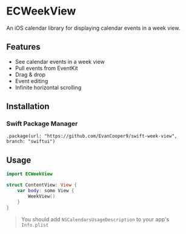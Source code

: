 # ECWeekView

An iOS calendar library for displaying calendar events in a week view.

## Features
- See calendar events in a week view
- Pull events from EventKit
- Drag & drop
- Event editing
- Infinite horizontal scrolling

## Installation
### Swift Package Manager
```
.package(url: "https://github.com/EvanCooper9/swift-week-view", branch: "swiftui")
```

## Usage

```swift
import ECWeekView

struct ContentView: View {
    var body: some View {
        WeekView()
    }
}
```

>You should add `NSCalendarsUsageDescription` to your app's `Info.plist`
